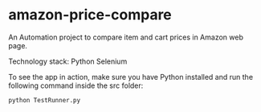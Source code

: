 # amazon-price-compare
An Automation project to compare item and cart prices in Amazon web page.

Technology stack:
Python
Selenium

To see the app in action, make sure you have Python installed and run the following command inside the src folder:
```
python TestRunner.py
```
